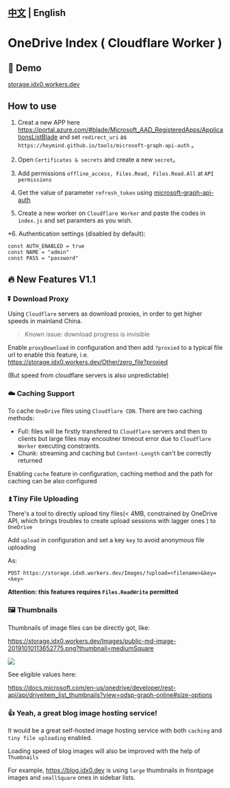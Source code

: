 <!--
 * @Author: your name
 * @Date: 2020-05-05 14:09:52
 * @LastEditTime: 2020-05-05 17:19:24
 * @LastEditors: Please set LastEditors
 * @Description: In User Settings Edit
 * @FilePath: \OneDrive-Index-Cloudflare-Worker\readme.md
 -->
 
[中文](readme.md) | English
---
# OneDrive Index ( Cloudflare Worker )

## 🌈 Demo  

[storage.idx0.workers.dev](https://storage.idx0.workers.dev)

## How to use 

1. Creat a new APP here https://portal.azure.com/#blade/Microsoft_AAD_RegisteredApps/ApplicationsListBlade and set
   `redirect_uri` as `https://heymind.github.io/tools/microsoft-graph-api-auth` 。

2. Open `Certificates & secrets` and create a new `secret`。

3. Add permissions `offline_access, Files.Read, Files.Read.All` at `API permissions`

4. Get the value of parameter `refresh_token` using [microsoft-graph-api-auth](https://heymind.github.io/tools/microsoft-graph-api-auth)

5. Create a new worker on `Cloudflare Worker` and paste the codes in `index.js` and set paramters as you wish.

*6. Authentication settings (disabled by default):

```
const AUTH_ENABLED = true
const NAME = "admin"
const PASS = "password"
```

## 🔥 New Features V1.1 

### ⏬ Download Proxy  
Using `Cloudflare` servers as download proxies, in order to get higher speeds in mainland China.  
 >Known issue: download progress is invisible

Enable `proxyDownload` in configuration and then add `?proxied` to a typical file url to enable this feature, i.e. https://storage.idx0.workers.dev/Other/zero_file?proxied

(But speed from cloudflare servers is also unpredictable)

### ☁️ Caching Support 
To cache `OneDrive` files using `Cloudflare CDN`. There are two caching methods:
- Full: files will be firstly transfered to `Cloudflare` servers and then to clients but large files may encoutner timeout error due to `Cloudflare Worker` executing constraints.
- Chunk: streaming and caching but `Content-Length` can't be correctly returned


Enabling `cache` feature in configuration, caching method and the path for caching can be also configured

### ⏫ Tiny File Uploading 
There's a tool to directly upload tiny files(< 4MB, constrained by OneDrive API, which brings troubles to create upload sessions with lagger ones ) to `OneDrive`   

Add `upload` in configuration and set a key `key` to avoid anonymous file uploading  

As:
```
POST https://storage.idx0.workers.dev/Images/?upload=<filename>&key=<key>
```

**Attention: this features requires `Files.ReadWrite` permitted** 

### 🖼️ Thumbnails   
Thumbnails of image files can be directly got, like:  

https://storage.idx0.workers.dev/Images/public-md-image-20191010113652775.png?thumbnail=mediumSquare

![](https://storage.idx0.workers.dev/Images/public-md-image-20191010113652775.png?thumbnail=mediumSquare)

See eligible values here:

https://docs.microsoft.com/en-us/onedrive/developer/rest-api/api/driveitem_list_thumbnails?view=odsp-graph-online#size-options


### 👍 Yeah, a great blog image hosting service! 
  
It would be a great self-hosted image hosting service with both `caching` and `tiny file uploading` enabled.
  
Loading speed of blog images will also be improved with the help of `Thumbnails`

For example, https://blog.idx0.dev is using `large` thumbnails in frontpage images and `smallSquare` ones in sidebar lists.
